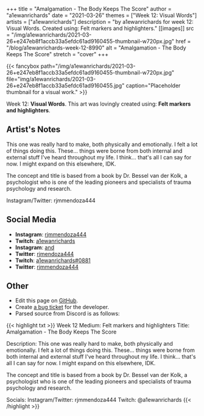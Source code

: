 +++
title =       "Amalgamation - The Body Keeps The Score"
author =      "a1ewanrichards"
date =        "2021-03-26"
themes =      ["Week 12: Visual Words"]
artists =     ["a1ewanrichards"]
description = "by a1ewanrichards for week 12: Visual Words. Created using: Felt markers and highlighters."
[[images]]
              src = "/img/a1ewanrichards/2021-03-26+e247eb8f1accb33a5efdc61ad9160455-thumbnail-w720px.jpg"
              href = "/blog/a1ewanrichards-week-12-8990"
              alt = "Amalgamation - The Body Keeps The Score"
              stretch = "cover"
+++


{{< fancybox path="/img/a1ewanrichards/2021-03-26+e247eb8f1accb33a5efdc61ad9160455-thumbnail-w720px.jpg" file="img/a1ewanrichards/2021-03-26+e247eb8f1accb33a5efdc61ad9160455.jpg" caption="Placeholder thumbnail for a visual work." >}}


Week 12: **Visual Words**. This art was lovingly created using: **Felt markers and highlighters**.

## Artist's Notes

This one was really hard to make, both physically and emotionally. I felt a lot of things doing this. These... things were borne from both internal and external stuff I've heard throughout my life. I think... that's all I can say for now. I might expand on this elsewhere, IDK.

The concept and title is based from a book by Dr. Bessel van der Kolk, a psychologist who is one of the leading pioneers and specialists of trauma psychology and research.

Instagram/Twitter: rjmmendoza444

## Social Media

- **Instagram**: <a href='https://instagram.com/rjmmendoza444' target='_blank'>rjmmendoza444</a>
- **Twitch**: <a href='https://twitch.tv/a1ewanrichards' target='_blank'>a1ewanrichards</a>
- **Instagram**: <a href='https://instagram.com/and' target='_blank'>and</a>
- **Twitter**: <a href='https://twitter.com/rjmendoza444' target='_blank'>rjmendoza444</a>
- **Twitch**: <a href='https://twitch.tv/a1ewanrichards#0881' target='_blank'>a1ewanrichards#0881</a>
- **Twitter**: <a href='https://twitter.com/rjmmendoza444' target='_blank'>rjmmendoza444</a>

## Other

- Edit this page on [GitHub](https://github.com/teaminkling/web-refresh/edit/main/content/blog/a1ewanrichards-week-12-8990.md).
- Create [a bug ticket](https://github.com/teaminkling/web-refresh/issues/new?assignees=&labels=bug&template=problem-report.md&title=) for the developer.
- Parsed source from Discord is as follows:

{{< highlight txt >}}
Week 12
Medium: Felt markers and highlighters
Title: Amalgamation - The Body Keeps The Score

Description: This one was really hard to make, both physically and emotionally. I felt a lot of things doing this. These... things were borne from both internal and external stuff I've heard throughout my life. I think... that's all I can say for now. I might expand on this elsewhere, IDK.

The concept and title is based from a book by Dr. Bessel van der Kolk, a psychologist who is one of the leading pioneers and specialists of trauma psychology and research.

Socials:
Instagram/Twitter: rjmmendoza444
Twitch: @a1ewanrichards
{{< /highlight >}}